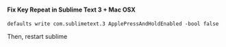 #### Fix Key Repeat in Sublime Text 3 + Mac OSX
```
defaults write com.sublimetext.3 ApplePressAndHoldEnabled -bool false
```
Then, restart sublime


